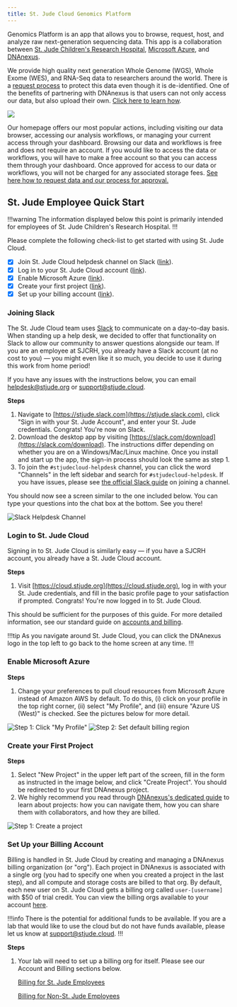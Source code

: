 ```yaml
---
title: St. Jude Cloud Genomics Platform
---
```


Genomics Platform is an app that allows you to browse, request, host, and analyze raw next-generation sequencing data. This app is a collaboration between [St. Jude Children's Research Hospital](https://www.stjude.org/), [Microsoft Azure](https://azure.microsoft.com/en-us/), and [DNAnexus](https://www.dnanexus.com/). 

We provide high quality next generation Whole Genome (WGS), Whole Exome (WES), and RNA-Seq data to researchers around the world. There is a [request process](./requesting-data/making-a-data-request) to protect this data even though it is de-identified. One of the benefits of partnering with DNAnexus is that users can not only access our data, but also upload their own. [Click here to learn how](./managing-data/upload-local). 

![](./genomics-platform-home.png)

Our homepage offers our most popular actions, including visiting our data browser, accessing our analysis workflows, or managing your current access through your dashboard. Browsing our data and workflows is free and does not require an account. If you would like to access the data or workflows, you will have to make a free account so that you can access them through your dashboard. Once approved for access to our data or workflows, you will not be charged for any associated storage fees. [See here how to request data and our process for approval.](./requesting-data/making-a-data-request)

## St. Jude Employee Quick Start

!!!warning 
The information displayed below this point is primarily intended for employees of St. Jude Children's Research Hospital.
!!! 

Please complete the following check-list to get started with using St. Jude
Cloud.

- [x] Join St. Jude Cloud helpdesk channel on Slack ([link](#joining-slack)).
- [x] Log in to your St. Jude Cloud account ([link](#login-to-st-jude-cloud)). 
- [x] Enable Microsoft Azure ([link](#enable-microsoft-azure)). 
- [x] Create your first project ([link](#create-your-first-project)).
- [x] Set up your billing account ([link](#set-up-your-billing-account)).
    
### Joining Slack

The St. Jude Cloud team uses [Slack][slack] to communicate on a day-to-day basis. When standing up a help desk, we decided to offer that functionality on Slack to allow our community to answer questions alongside our team. If you are an employee at SJCRH, you already have a Slack account (at no cost to you) — you might even like it so much, you decide to use it during this work from home period!

If you have any issues with the instructions below, you can email [helpdesk@stjude.org](mailto:helpdesk@stjude.org) or [support@stjude.cloud](mailto:support@stjude.cloud).

**Steps**

1. Navigate to [https://stjude.slack.com](https://stjude.slack.com), click "Sign in with your St. Jude Account", and enter your St. Jude credentials. Congrats! You're now on Slack.
2. Download the desktop app by visiting [https://slack.com/download](https://slack.com/download). The instructions differ depending on whether you are on a Windows/Mac/Linux machine. Once you install and start up the app, the sign-in process should look the same as step 1.
3. To join the `#stjudecloud-helpdesk` channel, you can click the word "Channels" in the left sidebar and search for `#stjudecloud-helpdesk`. If you have issues, please see [the official Slack guide](https://slack.com/help/articles/205239967-Join-a-channel) on joining a channel.

You should now see a screen similar to the one included below. You can type your questions into the chat box at the bottom. See you there!
   
![Slack Helpdesk Channel](./slack-messaging.png)


### Login to St. Jude Cloud

Signing in to St. Jude Cloud is similarly easy — if you have a SJCRH account, you already have a St. Jude Cloud account.

**Steps**

1. Visit [https://cloud.stjude.org](https://cloud.stjude.org), log in with your St. Jude credentials, and fill in the basic profile page to your satisfaction if prompted. Congrats! You're now logged in to St. Jude Cloud. 

This should be sufficient for the purposes of this guide. For more detailed information, see our standard guide on [accounts and billing](./accounts-and-billing).

!!!tip
As you navigate around St. Jude Cloud, you can click the DNAnexus logo in the top left to go back to the home screen at any time.
!!!

### Enable Microsoft Azure

**Steps**

1. Change your preferences to pull cloud resources from Microsoft Azure instead of Amazon AWS by default. To do this, (i) click on your profile in the top right corner, (ii) select "My Profile", and (iii) ensure "Azure US (West)" is checked. See the pictures below for more detail.

![Step 1: Click "My Profile"](./1.png)
![Step 2: Set default billing region](./2.png)

### Create your First Project

**Steps**

1. Select "New Project" in the upper left part of the screen, fill in the form as instructed in the image below, and click "Create Project". You should be redirected to your first DNAnexus project.
2. We highly recommend you read through [DNAnexus's dedicated guide](https://documentation.dnanexus.com/getting-started/key-concepts/projects#create-a-new-project) to learn about projects: how you can navigate them, how you can share them with collaborators, and how they are billed. 

![Step 1: Create a project](./create-a-project-1.png)

### Set Up your Billing Account

Billing is handled in St. Jude Cloud by creating and managing a DNAnexus billing organization (or "org"). Each project in DNAnexus is associated with a single org (you had to specify one when you created a project in the last step), and all compute and storage costs are billed to that org. By default, each new user on St. Jude Cloud gets a billing org called `user-[username]` with $50 of trial credit. You can view the billing orgs available to your account [here](https://platform.dnanexus.com/profile/settings/billing).  

!!!info
There is the potential for additional funds to be available. If you are a lab that would like to use the cloud but do not have funds available, please let us know at [support@stjude.cloud](mailto:support@stjude.cloud).
!!!    

**Steps**

1. Your lab will need to set up a billing org for itself. Please see our Account and Billing sections below. 

    [Billing for St. Jude Employees](./accounts-and-billing/#st-jude-employees)

    [Billing for Non-St. Jude Employees](./accounts-and-billing/#non-st-jude-employees)


[slack]: https://slack.com/
